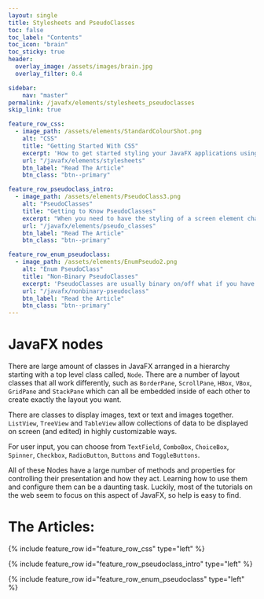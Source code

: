 ```yaml
---
layout: single
title: Stylesheets and PseudoClasses
toc: false
toc_label: "Contents"
toc_icon: "brain"
toc_sticky: true
header:
  overlay_image: /assets/images/brain.jpg
  overlay_filter: 0.4

sidebar:
    nav: "master"
permalink: /javafx/elements/stylesheets_pseudoclasses
skip_link: true

feature_row_css:
  - image_path: /assets/elements/StandardColourShot.png
    alt: "CSS"
    title: "Getting Started With CSS"
    excerpt: 'How to get started styling your JavaFX applications using cascading style sheets.'
    url: "/javafx/elements/stylesheets"
    btn_label: "Read The Article"
    btn_class: "btn--primary"

feature_row_pseudoclass_intro:
  - image_path: /assets/elements/PseudoClass3.png
    alt: "PseudoClasses"
    title: "Getting to Know PseudoClasses"
    excerpt: "When you need to have the styling of a screen element change according to the status of something in your application, PseudoClasses are the way to go.  Here's what you need to know to get started with PseudoClasses"
    url: "/javafx/elements/pseudo_classes"
    btn_label: "Read The Article"
    btn_class: "btn--primary"

feature_row_enum_pseudoclass:
  - image_path: /assets/elements/EnumPseudo2.png
    alt: "Enum PseudoClass"
    title: "Non-Binary PseudoClasses"
    excerpt: 'PseudoClasses are usually binary on/off what if you have a variety of different values that want to use to control temporary styling on your GUI elements.  Non-Binary PseudoClass Properties can solve the problem.'
    url: "/javafx/nonbinary-pseudoclass"
    btn_label: "Read the Article"
    btn_class: "btn--primary"
---
```


# JavaFX nodes

There are large amount of classes in JavaFX arranged in a hierarchy starting with a top level class called, `Node`.  There are a number of layout classes that all work differently, such as `BorderPane`, `ScrollPane`, `HBox`, `VBox`, `GridPane` and `StackPane` which can all be embedded inside of each other to create exactly the layout you want.

There are classes to display images, text or text and images together.  `ListView`, `TreeView` and `TableView` allow collections of data to be displayed on screen (and edited) in highly customizable ways.

For user input, you can choose from `TextField`, `ComboBox`, `ChoiceBox`, `Spinner`, `Checkbox`, `RadioButton`, `Buttons` and `ToggleButtons`.

All of these Nodes have a large number of methods and properties for controlling their presentation and how they act.  Learning how to use them and configure them can be a daunting task.  Luckily, most of the tutorials on the web seem to focus on this aspect of JavaFX, so help is easy to find.

# The Articles:

{% include feature_row id="feature_row_css" type="left" %}

{% include feature_row id="feature_row_pseudoclass_intro" type="left" %}

{% include feature_row id="feature_row_enum_pseudoclass" type="left" %}
